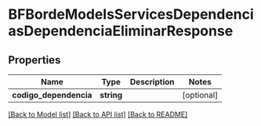 # BFBordeModelsServicesDependenciasDependenciaEliminarResponse

## Properties
Name | Type | Description | Notes
------------ | ------------- | ------------- | -------------
**codigo_dependencia** | **string** |  | [optional] 

[[Back to Model list]](../../README.md#documentation-for-models) [[Back to API list]](../../README.md#documentation-for-api-endpoints) [[Back to README]](../../README.md)

